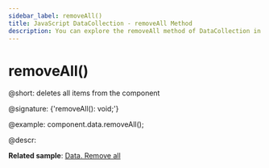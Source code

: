 ```yaml
---
sidebar_label: removeAll()
title: JavaScript DataCollection - removeAll Method 
description: You can explore the removeAll method of DataCollection in the documentation of the DHTMLX JavaScript UI library. Browse developer guides and API reference, try out code examples and live demos, and download a free 30-day evaluation version of DHTMLX Suite 7.
---
```


# removeAll()

@short: deletes all items from the component

@signature: {'removeAll(): void;'}

@example:
component.data.removeAll();

@descr:

**Related sample**: [Data. Remove all](https://snippet.dhtmlx.com/ykk2ne82)
